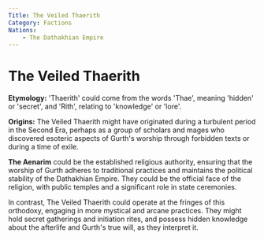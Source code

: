 ```yaml
---
Title: The Veiled Thaerith
Category: Factions
Nations:
    - The Dathakhian Empire
---
```


# The Veiled Thaerith

**Etymology:** 'Thaerith' could come from the words 'Thae', meaning 'hidden' or 'secret', and 'Rith', relating to 'knowledge' or 'lore'.

**Origins:** The Veiled Thaerith might have originated during a turbulent period in the Second Era, perhaps as a group of scholars and mages who discovered esoteric aspects of Gurth's worship through forbidden texts or during a time of exile.

**The Aenarim** could be the established religious authority, ensuring that the worship of Gurth adheres to traditional practices and maintains the political stability of the Dathakhian Empire. They could be the official face of the religion, with public temples and a significant role in state ceremonies.

In contrast, The Veiled Thaerith could operate at the fringes of this orthodoxy, engaging in more mystical and arcane practices. They might hold secret gatherings and initiation rites, and possess hidden knowledge about the afterlife and Gurth's true will, as they interpret it.
